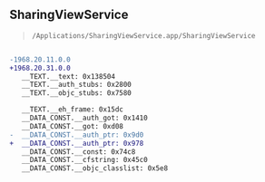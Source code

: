 ## SharingViewService

> `/Applications/SharingViewService.app/SharingViewService`

```diff

-1968.20.11.0.0
+1968.20.31.0.0
   __TEXT.__text: 0x138504
   __TEXT.__auth_stubs: 0x2800
   __TEXT.__objc_stubs: 0x7580

   __TEXT.__eh_frame: 0x15dc
   __DATA_CONST.__auth_got: 0x1410
   __DATA_CONST.__got: 0xd08
-  __DATA_CONST.__auth_ptr: 0x9d0
+  __DATA_CONST.__auth_ptr: 0x978
   __DATA_CONST.__const: 0x74c8
   __DATA_CONST.__cfstring: 0x45c0
   __DATA_CONST.__objc_classlist: 0x5e8

```
